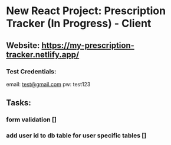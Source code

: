 # New React Project: Prescription Tracker (In Progress) - Client

## Website:  https://my-prescription-tracker.netlify.app/
### Test Credentials:
email: test@gmail.com pw: test123

## Tasks:
### form validation []
### add user id to db table for user specific tables []
